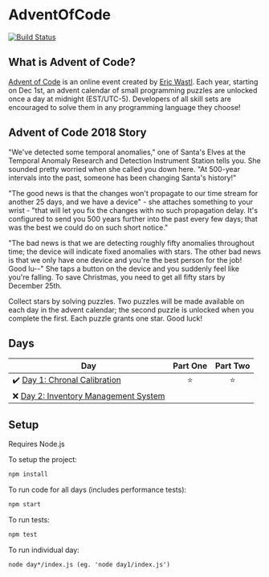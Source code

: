 # AdventOfCode

[![Build Status](https://travis-ci.org/FallDownTheSystem/AdventOfCode.svg?branch=master)](https://travis-ci.org/FallDownTheSystem/AdventOfCode)

## What is Advent of Code?

[Advent of Code](http://adventofcode.com) is an online event created by [Eric Wastl](https://twitter.com/ericwastl). Each year, starting on Dec 1st, an advent calendar of small programming puzzles are unlocked once a day at midnight (EST/UTC-5). Developers of all skill sets are encouraged to solve them in any programming language they choose!

## Advent of Code 2018 Story

"We've detected some temporal anomalies," one of Santa's Elves at the Temporal Anomaly Research and Detection Instrument Station tells you. She sounded pretty worried when she called you down here. "At 500-year intervals into the past, someone has been changing Santa's history!"

"The good news is that the changes won't propagate to our time stream for another 25 days, and we have a device" - she attaches something to your wrist - "that will let you fix the changes with no such propagation delay. It's configured to send you 500 years further into the past every few days; that was the best we could do on such short notice."

"The bad news is that we are detecting roughly fifty anomalies throughout time; the device will indicate fixed anomalies with stars. The other bad news is that we only have one device and you're the best person for the job! Good lu--" She taps a button on the device and you suddenly feel like you're falling. To save Christmas, you need to get all fifty stars by December 25th.

Collect stars by solving puzzles. Two puzzles will be made available on each day in the advent calendar; the second puzzle is unlocked when you complete the first. Each puzzle grants one star. Good luck!

## Days

| Day                                                                                                         | Part One | Part Two |
| ----------------------------------------------------------------------------------------------------------- | :------: | :------: |
| ✔️ [Day 1: Chronal Calibration](https://github.com/FallDownTheSystem/AdventOfCode/tree/master/day1)         |   ⭐️    |   ⭐️    |
| ❌ [Day 2: Inventory Management System](https://github.com/FallDownTheSystem/AdventOfCode/tree/master/day2) |          |          |

## Setup

Requires Node.js

To setup the project:

```js
npm install
```

To run code for all days (includes performance tests):

```js
npm start
```

To run tests:

```js
npm test
```

To run individual day:

```
node day*/index.js (eg. 'node day1/index.js')
```
